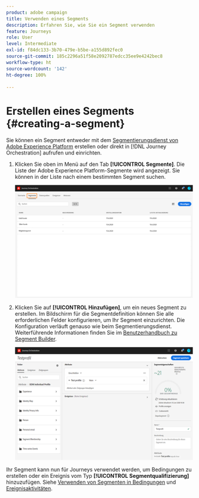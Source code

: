 ```yaml
---
product: adobe campaign
title: Verwenden eines Segments
description: Erfahren Sie, wie Sie ein Segment verwenden
feature: Journeys
role: User
level: Intermediate
exl-id: f84dc133-3b70-479e-b5be-a155d892fec0
source-git-commit: 185c2296a51f58e2092787edcc35ee9e4242bec8
workflow-type: ht
source-wordcount: '142'
ht-degree: 100%

---
```


# Erstellen eines Segments {#creating-a-segment}

Sie können ein Segment entweder mit dem [Segmentierungsdienst von Adobe Experience Platform](https://experienceleague.adobe.com/docs/experience-platform/segmentation/home.html?lang=de) erstellen oder direkt in [!DNL Journey Orchestration] aufrufen und einrichten.

1. Klicken Sie oben im Menü auf den Tab **[!UICONTROL Segmente]**. Die Liste der Adobe Experience Platform-Segmente wird angezeigt. Sie können in der Liste nach einem bestimmten Segment suchen.

   ![](../assets/segment1.png)

1. Klicken Sie auf **[!UICONTROL Hinzufügen]**, um ein neues Segment zu erstellen. Im Bildschirm für die Segmentdefinition können Sie alle erforderlichen Felder konfigurieren, um Ihr Segment einzurichten. Die Konfiguration verläuft genauso wie beim Segmentierungsdienst. Weiterführende Informationen finden Sie im [Benutzerhandbuch zu Segment Builder](https://experienceleague.adobe.com/docs/experience-platform/segmentation/ui/overview.html?lang=de).

   ![](../assets/segment2.png)

Ihr Segment kann nun für Journeys verwendet werden, um Bedingungen zu erstellen oder ein Ereignis vom Typ **[!UICONTROL Segmentqualifizierung]** hinzuzufügen. Siehe [Verwenden von Segmenten in Bedingungen](../segment/using-a-segment.md) und [Ereignisaktivitäten](../building-journeys/segment-qualification-events.md).
